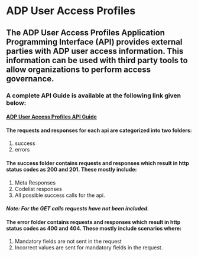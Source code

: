 ﻿
# **ADP User Access Profiles**

## The ADP User Access Profiles Application Programming Interface (API) provides external parties with ADP user access information.  This information can be used with third party tools to allow organizations to perform access governance. 
### A complete API Guide is available at the following link given below:
#### [ADP User Access Profiles API Guide](https://developers.adp.com/services/elasticsearch/articles/guides/82f633cbebcb730a22c4973082ed29542ed3bebc/doc/ADPUserAccessProfilesAPIGuide.pdf)

#### The requests and responses for each api are categorized into two folders:

1. success
2. errors

#### The success folder contains requests and responses which result in http status codes as 200 and 201. These mostly include: 

1. Meta Responses
2. Codelist responses
3. All possible success calls for the api.

#### *Note: For the GET calls requests have not been included.*

#### The error folder contains requests and responses which result in http status codes as 400 and 404. These mostly include scenarios where: 

1. Mandatory fields are not sent in the request
2. Incorrect values are sent for mandatory fields in the request.
